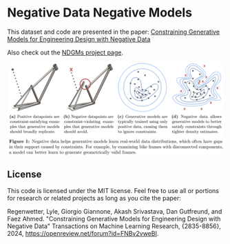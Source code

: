 Negative Data Negative Models
=======

This dataset and code are presented in the paper: [Constraining Generative Models for Engineering Design with
Negative Data](https://openreview.net/pdf?id=FNBv2vweBI)

Also check out the [NDGMs project page](http://decode.mit.edu/projects/ndgms/).

<img src="/Intro_figure.png" width="800">

## License
This code is licensed under the MIT license. Feel free to use all or portions for research or related projects as long as you cite the paper:

Regenwetter, Lyle, Giorgio Giannone, Akash Srivastava, Dan Gutfreund, and Faez Ahmed. "Constraining Generative Models for Engineering Design with Negative Data" Transactions on Machine Learning Research, {2835-8856}, 2024, https://openreview.net/forum?id=FNBv2vweBI.



